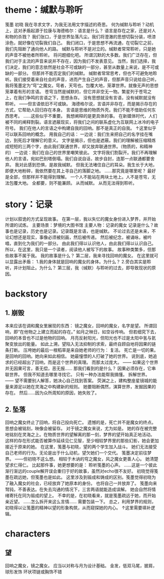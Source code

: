 # theme：缄默与聆听
笺墨 初晓
我在寻求文字，为我无法用文字描述的奇思。
何为缄默与聆听？动机上，这对矛盾起源于拉康与海德格尔：语言是什么？
语言是存在之家，还是对人和物的杀戮？
我们张口，于是世界坠落凡尘。我们将澄澈的思想切裂分装，喷漆涂色，就好像在切裂我们自己。
我们闭口，于是思想不再流通，在切裂它之前，我们先阻断了通向他人的路。
缄默与聆听不是对立的。缄默者常常聆听，只是她的声音不被他者所聆听。
将问题细化吧。
所谓沉默的大多数。我们广泛存在，但我们对于主流的声音来说并不存在，因为我们不发表意见。
当然，我们选择，我们决定，我们的意志依然是社会不可或缺的一部分，甚至从数量上来说，是不可或缺的一部分。
但那并不能否定我们的缄默。
缄默者常常思考，但也不可避免地聆听。我们接受着来自社会的声音，进而产生自己的声音，但那声音只说给自己听。
我将笺墨定为“穹”之魔女。穹者，天穹也。包覆大地，笼罩世界。就像无声的思想笼罩着有形的言语。
苍穹当然是缄默的，但它并非空无一物。繁星列于苍穹之上，在我们争鸣的言语之下，思想永存。
没有思想就没有言语，没有缄默就没有聆听。
——但言语依旧不可或缺。
海德格尔说，言语并非存在，而是揭示存在的方式，它帮助人回归存在本身。
言语是思维的物质外壳。我们不能不借助任何东西思考。
……这些似乎不重要。
我想阐释的是更具体的事。
在新媒体时代，人们被不同的阐释割裂。语言遮蔽现实，将我们之间的联系虚化为互联网上冰冷的电子符号。
我们在他人的言语之中构建自我的回响。那不是真正的自我。
↑这里似乎可以联系回响的概念。
用我自己的话：
一边说：我们生来把自己的名字挂在嘴边，到死后才理解它的意义。
文字是揭示，但也是遮蔽。我们的理解被压缩精炼成短短的三两个字，由此我们联通世界，却又放弃联通世界。（物质的，和精神的）
一边说：我们在自己的世界里嘲笑彼此。
文字将我们割裂开。我们不再理解他人的言语，宛如巴别塔倒塌。我们自说自话，故步自封，连那一点联通都要舍弃。
我对此感到恐惧，是故我缄默。
但我无法堵住自己的耳朵。我生长于大地，即便大地粉碎，我依然要在其上寻自己的落脚之地。
……那究竟是哪里呢？
最好是全部，但那样并不能得到理解。
一个人不能站在两块土地上。人不是苍穹，无法包覆大地。
全都要，则不能兼顾。
从而缄默。
从而无法得到聆听。

# story：记录
计划以叙诡的方式呈现故事。
在第一层，我以失忆的魔女身份进入梦界，并开始所谓的试炼。
主要场景：梦境的大图书馆
主要人物：记录的魔女
记录是什么？故事也是记录，历史也是记录。记录既是言语，也是缄默。
不论过去还是未来，不论幻想还是现实，事像必须被刻画，然后被传递。
然后被纪念，被诵咏，被吟唱，直到化为我们的一部分。
由此我们得以认识他人，由此我们得以认识自己。
所以，在这里，我只是一个读者，阅读他人被写下的故事。
故事种类繁多，但那些故事不属于我。
我的故事是什么？
第二层，我来寻找回响的魔女。
在这里就可以显露出矛盾：
1.我的身体就是回响的魔女的身体。为什么？
2.旁白其实是聆听，并计划阻止。为什么？
第三层，我（缄默）与聆听的过去，即导致现状的原因。

# backstory

## 1. 崩毁 
本来应该在调和魔女里展现的东西：
镜之魔女，回响的魔女，名字是望。
所谓回响，即“在他物之上建立而起的存在。”
如月之映日，如空谷传响。
但若细究下去，回响的本音也不过是他物的回响。
月亮反射阳光，但阳光也不过是太阳中氢与氦聚变放出的能量。
如此上溯，望陷入无法抑制的求索，最终自顾自地将因果的链条打断。
压垮她的最后一根稻草是来自她老师的行为：
复活。
死亡是一切的果。是回响的回响。她向来如此相信。
她最憧憬的人打破了她的世界。
说到底，她追求的已经超出了回响，而是这个世界的真理。
而那太过庞大。
——
如果这个世界并无因果可言，善无偿，恶无报……
那我们看到的是什么？
因果必须存在，它串联世界。
但我不知道去哪里寻找它。
只有一种办法能帮我搞懂。
拆解世界。
——
望不需要别人解答，她决心自己找到答案。
荧渊之上，建构整座星镜城的能量来源足以她在灵海之中构建新的规则。
她要阻断偶然，演算世界，发掘因果的存在。
然后……因为众所周知的原因，她失败了。

## 2. 坠落
回响之魔女终止了回响，将自己投向死亡。
遗憾的是，死亡并不是魔女的终点。
思想会被铭刻，映像会被留存。
对于镜之魔女来说，尤为如是。
她的存在被完整地铭刻在灵海之上。在物质世界的望解离的那一刻，梦界的望开始真正地活动。
这样的存在形式能否被算作延续见仁见智，至少相较梦界里的那些幻影，她会更加接近于原来的她。
在这里，笺墨与初晓，望的两个学生加入战斗。
她们无法接受自己老师的行为。无论是出于什么动机，望欠她们一个交代。
笺墨决定前往梦界。
——但初晓不这么想。
相较于木讷的穹之魔女，风之魔女更善人心。
她清楚望求仁得仁。
比起那件事，她更想要的是：
聆听笺墨的心声。
……这是一个彼此渐行渐远的couple解开误会重归于好的故事，虽然对echo很不友好。
初晓觉得笺墨在疏远她，但笺墨也是如此。
这里涉及到锻成和铸成的区别。笺墨觉得初晓为了融入魔女的社会，已经放弃了她原本的身份。
也将自己一并放弃了。
笺墨向来驽钝，不善表达。在失去沟通的情况下，三言两语就能造成误解。
她会自然将情绪寄托在同为锻成的望上。
不幸的是，在初晓看来，就是笺墨疏远于她，而开始亲近望。
……怎么拆开来这么言情……
需要包装一下。
总之，利用梦界的规则，初晓得以让笺墨的精神以望的形象构筑，从而窥探她的内心。
↑这里需要填补逻辑。

# characters

## 望

回响之魔女，镜之魔女。
应当以对称与月为设计基础。
金发，低双马尾，披肩，球形发饰
环状项链或胸饰不错